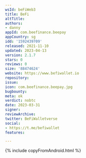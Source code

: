 ```yaml
---
wsId: beFiWeb3
title: BeFi
altTitle: 
authors:
- danny
appId: com.beefinance.beepay
appCountry: sg
idd: '1592439709'
released: 2021-11-10
updated: 2023-04-13
version: 2.1.7
stars: 0
reviews: 0
size: '88474624'
website: https://www.befiwallet.io
repository: 
issue: 
icon: com.beefinance.beepay.jpg
bugbounty: 
meta: ok
verdict: nobtc
date: 2023-03-31
signer: 
reviewArchive: 
twitter: BeFiWalletverse
social:
- https://t.me/befiwallet
features: 

---
```


{% include copyFromAndroid.html %}